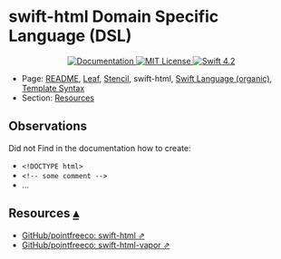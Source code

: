 # swift-html Domain Specific Language (DSL)

<p align="center">
    <a href="http://docs.vapor.codes/3.0/">
        <img src="http://img.shields.io/badge/read_the-docs-2196f3.svg" alt="Documentation">
    </a>
    <a href="LICENSE">
        <img src="http://img.shields.io/badge/license-MIT-brightgreen.svg" alt="MIT License">
    </a>
    <a href="https://swift.org">
        <img src="http://img.shields.io/badge/swift-4.2-brightgreen.svg" alt="Swift 4.2">
    </a>
</p>

* Page: [README](../README.md), [Leaf](Leaf.md), [Stencil](Stencil.md), swift-html, [Swift Language (organic)](Swiftlang.md), [Template Syntax](TemplateSyntax.md)  
* Section: <a id="toc"></a>
[Resources](#linkResources)

## Observations

Did not Find in the documentation how to create:

* `<!DOCTYPE html>`
* `<!-- some comment -->`
* ...

## Resources <a id="linkResources">[▴](#toc)</a>

* [GitHub/pointfreeco: swift-html ⇗](https://github.com/pointfreeco/swift-html)
* [GitHub/pointfreeco: swift-html-vapor ⇗](https://github.com/pointfreeco/swift-html-vapor)
